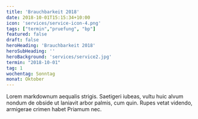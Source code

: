 ```yaml
---
title: 'Brauchbarkeit 2018'
date: 2018-10-01T15:15:34+10:00
icon: 'services/service-icon-4.png'
tags: ["termin","pruefung", "bp"]
featured: false
draft: false
heroHeading: 'Brauchbarkeit 2018'
heroSubHeading: ''
heroBackground: 'services/service2.jpg'
termin: "2018-10-01"
tag: 1
wochentag: Sonntag
monat: Oktober
---
```


Lorem markdownum aequalis strigis. Saetigeri iubeas, vultu huic alvum nondum
de obside ut laniavit arbor palmis, cum quin. Rupes vetat videndo, armigerae
crimen habet Priamum nec.

